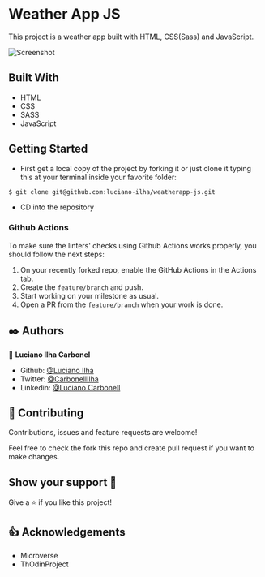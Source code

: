 # Weather App JS

This project is a weather app built with HTML, CSS(Sass) and JavaScript.

![Screenshot](assets/weatherapp-scshot.png)


## Built With

- HTML
- CSS
- SASS
- JavaScript


## Getting Started

- First get a local copy of the project by forking it or just clone it typing this at your terminal inside your favorite folder:
```
$ git clone git@github.com:luciano-ilha/weatherapp-js.git
```

- CD into the repository


### Github Actions

To make sure the linters' checks using Github Actions works properly, you should follow the next steps:

1. On your recently forked repo, enable the GitHub Actions in the Actions tab.
2. Create the `feature/branch` and push.
3. Start working on your milestone as usual.
4. Open a PR from the `feature/branch` when your work is done.


## ✒️ Authors <a name = "author"></a>

👤 **Luciano Ilha Carbonel**

- Github: [@Luciano Ilha](https://github.com/luciano-ilha)
- Twitter: [@CarbonellIlha](https://twitter.com/CarbonellIlha )
- Linkedin: [@Luciano Carbonell](https://www.linkedin.com/in/luciano-carbonell/)


## 🤝 Contributing

Contributions, issues and feature requests are welcome!

Feel free to check the fork this repo and create pull request if you want to make changes.


## Show your support :muscle:

Give a ⭐️ if you like this project!

## :thumbsup: Acknowledgements

- Microverse  
- ThOdinProject
